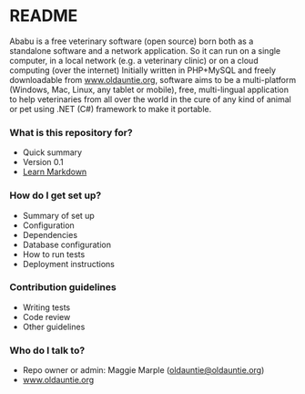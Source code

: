 # README #

Ababu is a free veterinary software (open source) born both as a standalone software and a network application.
So it can run on a single computer, in a local network (e.g. a veterinary clinic) or on a cloud computing (over the internet)
Initially written in PHP+MySQL and freely downloadable from www.oldauntie.org, software aims to be a multi-platform (Windows, Mac, Linux, any tablet or mobile), free, multi-lingual application to help veterinaries from all over the world in the cure of any kind of animal or pet using .NET (C#) framework to make it portable.

### What is this repository for? ###

* Quick summary
* Version 0.1
* [Learn Markdown](https://bitbucket.org/tutorials/markdowndemo)

### How do I get set up? ###

* Summary of set up
* Configuration
* Dependencies
* Database configuration
* How to run tests
* Deployment instructions

### Contribution guidelines ###

* Writing tests
* Code review
* Other guidelines

### Who do I talk to? ###

* Repo owner or admin: Maggie Marple (oldauntie@oldauntie.org)
* www.oldauntie.org